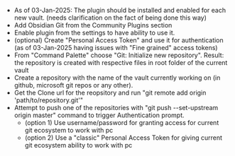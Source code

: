 - As of 03-Jan-2025: The plugin should be installed and enabled for each new vault. (needs clarification on the fact of being done this way)
- Add Obsidian Git from the Community Plugins section
- Enable plugin from the settings to have ability to use it.
- (optional) Create "Personal Access Token" and use it for authentication (as of 03-Jan-2025 having issues with "Fine grained" access tokens)
- From "Command Palette" choose "Git: Initialize new repository". Result: the repository is created with respective files in root folder of the current vault
- Create a repository with the name of the vault currently working on (in github, microsoft git repos or any other).
- Get the Clone url for the reopsitory and run "git remote add origin 'path/to/repository.git'"
- Attempt to push one of the repositories with "git push --set-upstream origin master" command to trigger Authentication prompt.
	- (option 1) Use username/password for granting access for current git ecosystem to work with pc
	- (option 2) Use a "classic" Personal Access Token for giving current git ecosystem ability to work with pc
